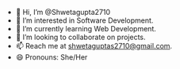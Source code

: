 - 👋 Hi, I’m @Shwetagupta2710
- 👀 I’m interested in Software Development.
- 🌱 I’m currently learning Web Development.
- 💞️ I’m looking to collaborate on projects.
- 📫 Reach me at shwetaguptas2710@gmail.com.
- 😄 Pronouns: She/Her
  

<!---
Shwetagupta2710/Shwetagupta2710 is a ✨ special ✨ repository because its `README.md` (this file) appears on your GitHub profile.
You can click the Preview link to take a look at your changes.
--->
